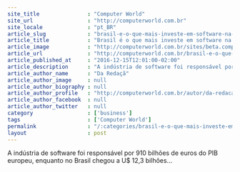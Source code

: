 ```yaml
---
site_title               : "Computer World"
site_url                 : "http://computerworld.com.br"
site_locale              : "pt_BR"
article_slug             : "brasil-e-o-que-mais-investe-em-software-na-america-latina-que-ainda-esta-muito-aquem-da-europa"
article_title            : "Brasil é o que mais investe em software na América Latina, que ainda está muito aquém da Europa"
article_image            : "http://computerworld.com.br/sites/beta.computerworld.com.br/files/news_articles/software_0.jpg"
article_url              : "http://computerworld.com.br/brasil-e-o-que-mais-investe-em-software-na-america-latina-que-ainda-esta-muito-aquem-da-europa"
article_published_at     : "2016-12-15T12:01:00-02:00"
article_description      : "A indústria de software foi responsável por 910 bilhões de euros do PIB europeu, enquanto no Brasil chegou a U$ 12,3 bilhões..."
article_author_name      : "Da Redaçã"
article_author_image     : null
article_author_biography : null
article_author_profile   : "http://computerworld.com.br/autor/da-redacao"
article_author_facebook  : null
article_author_twitter   : null
category                 : ['business']
tags                     : ['Computer World']
permalink                : "/:categories/brasil-e-o-que-mais-investe-em-software-na-america-latina-que-ainda-esta-muito-aquem-da-europa/"
layout                   : post
---
```


A indústria de software foi responsável por 910 bilhões de euros do PIB europeu, enquanto no Brasil chegou a U$ 12,3 bilhões...
